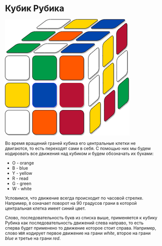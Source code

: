 # Кубик Рубика

![pics rubik_coloring_state png](../../pics/rubik_coloring_state.png)

Во время вращений граней кубика его центральные клетки не двигаются, то есть переходят сами в себя. С помощью них мы будем кодировать все движения над кубиком и будем обозначать их буками:

- O - orange
- B - blue
- Y - yellow
- R - read
- G - green
- W - white

Условимся, что движение всегда происходит по часовой стрелке. Например, `B` означает поворот на 90 градусов грани в которой центральная клетка имеет синий цвет.

Слово, последовательность букв из списка выше, применяется к кубику Рубика как последовательность движений слева направо, то есть сперва будет применено то движение которое стоит справа. Например, слово `WBR` кодирует первое движение на грани _white_, второе на грани _blue_ и третье на грани _red_.

